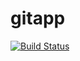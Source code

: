 # gitapp
[![Build Status](https://dev.azure.com/azmeri/AgileProject/_apis/build/status/awsmeri.gitapp?branchName=main)](https://dev.azure.com/azmeri/AgileProject/_build/latest?definitionId=6&branchName=main)
